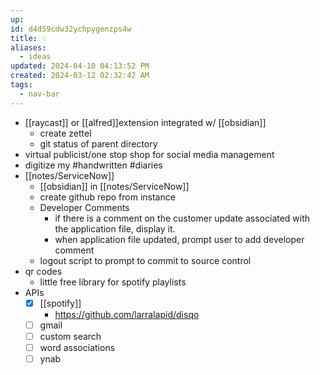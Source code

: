 ```yaml
---
up: 
id: d4d59cdw32ychpygenzps4w
title: 💡
aliases:
  - ideas
updated: 2024-04-10 04:13:52 PM
created: 2024-03-12 02:32:42 AM
tags:
  - nav-bar
---
```

- [[raycast]] or [[alfred]]extension integrated w/ [[obsidian]]
	- create zettel 
	- git status of parent directory 
- virtual publicist/one stop shop for social media management 
- digitize my #handwritten #diaries 
- [[notes/ServiceNow]]
	- [[obsidian]] in [[notes/ServiceNow]]
	- create github repo from instance 
	- Developer Comments
		- if there is a comment on the customer update associated with the application file, display it.
		- when application file updated, prompt user to add developer comment 
	- logout script to prompt to commit to source control 
- qr codes 
	- little free library for spotify playlists
- APIs
	- [x] [[spotify]]
		- https://github.com/larralapid/disqo
	- [ ] gmail
	- [ ] custom search 
	- [ ] word associations 
	- [ ] ynab 